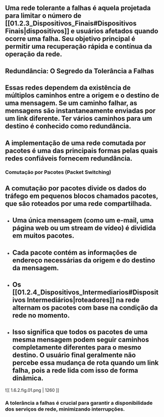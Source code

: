 ## Uma **rede tolerante a falhas** é aquela projetada para limitar o número de [[01.2.3_Dispositivos_Finais#Dispositivos Finais\|dispositivos]] e usuários afetados quando ocorre uma falha. Seu objetivo principal é permitir uma **recuperação rápida** e contínua da operação da rede.

## Redundância: O Segredo da Tolerância a Falhas

## Essas redes dependem da existência de **múltiplos caminhos** entre a origem e o destino de uma mensagem. Se um caminho falhar, as mensagens são instantaneamente enviadas por um link diferente. Ter vários caminhos para um destino é conhecido como **redundância**.

## A **implementação de uma rede comutada por pacotes** é uma das principais formas pelas quais redes confiáveis fornecem redundância.

### Comutação por Pacotes (Packet Switching)

## A comutação por pacotes divide os dados do tráfego em pequenos blocos chamados **pacotes**, que são roteados por uma rede compartilhada.
* ## Uma única mensagem (como um e-mail, uma página web ou um stream de vídeo) é dividida em muitos pacotes.
* ## Cada pacote contém as informações de endereço necessárias da origem e do destino da mensagem.
* ## Os [[01.2.4_Dispositivos_Intermediarios#Dispositivos Intermediários\|roteadores]] na rede **alternam os pacotes** com base na condição da rede no momento.
* ## Isso significa que todos os pacotes de uma mesma mensagem podem seguir **caminhos completamente diferentes** para o mesmo destino. O usuário final geralmente não percebe essa mudança de rota quando um link falha, pois a rede lida com isso de forma dinâmica.

![[ 1.6.2.fig.01.png | 1260 ]]
### A tolerância a falhas é crucial para garantir a **disponibilidade** dos serviços de rede, minimizando interrupções.
